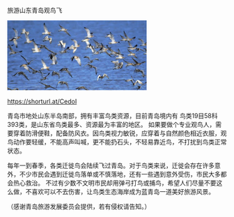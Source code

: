 旅游山东青岛观鸟飞


![旅游山东青岛观鸟飞](https://github.com/ywangnccu/ywang/blob/main/images/BIRDS.jpg)

https://shorturl.at/CedoI

青岛市地处山东半岛南部，拥有丰富鸟类资源，目前青岛境内有 鸟类19目58科393类，是山东省鸟类最多、资源最为丰富的地区。
如果要做个专业观鸟人，需要穿着防滑便鞋，配备防风衣。因鸟类视力敏锐，应穿着与自然颜色相近衣服，观鸟动作要轻缓，不能高声叫喊，更不能扔石头，不轻易靠近鸟，不打扰到鸟类正常状态。

每年一到春季，各类迁徙鸟会陆续飞过青岛。对于鸟类来说，迁徙会存在许多意外，不少市民会遇到迁徙鸟落单或不慎落地，还有一些遇到意外受伤，市民大多都会热心救治。
不过有少数不文明市民却用弹弓打鸟或捕鸟，希望人们尽量不要这么做，不喜欢可以不去伤害，让鸟类生态海岸成为蓝青岛一道美好旅游风景。


（感谢青岛旅游发展委员会提供，若有侵权请告知。）
